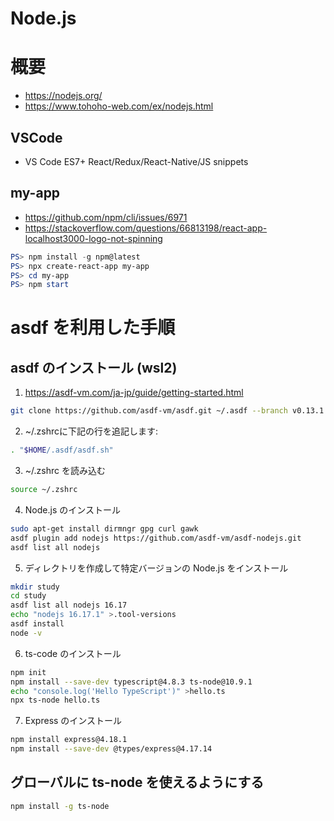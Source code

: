 # Node.js
# 概要
- https://nodejs.org/
- https://www.tohoho-web.com/ex/nodejs.html
## VSCode
- VS Code ES7+ React/Redux/React-Native/JS snippets
## my-app
- https://github.com/npm/cli/issues/6971
- https://stackoverflow.com/questions/66813198/react-app-localhost3000-logo-not-spinning

```powershell
PS> npm install -g npm@latest
PS> npx create-react-app my-app
PS> cd my-app
PS> npm start
```
# asdf を利用した手順
## asdf のインストール (wsl2)
1. https://asdf-vm.com/ja-jp/guide/getting-started.html

```zsh
git clone https://github.com/asdf-vm/asdf.git ~/.asdf --branch v0.13.1
```

2. ~/.zshrcに下記の行を追記します:
```zsh
. "$HOME/.asdf/asdf.sh"
```

3. ~/.zshrc を読み込む
```zsh
source ~/.zshrc
```

4. Node.js のインストール
```zsh
sudo apt-get install dirmngr gpg curl gawk
asdf plugin add nodejs https://github.com/asdf-vm/asdf-nodejs.git
asdf list all nodejs
```

5. ディレクトリを作成して特定バージョンの Node.js をインストール
```zsh
mkdir study
cd study
asdf list all nodejs 16.17
echo "nodejs 16.17.1" >.tool-versions
asdf install
node -v
```

6. ts-code のインストール
```zsh
npm init
npm install --save-dev typescript@4.8.3 ts-node@10.9.1
echo "console.log('Hello TypeScript')" >hello.ts
npx ts-node hello.ts
```

7. Express のインストール
```zsh
npm install express@4.18.1
npm install --save-dev @types/express@4.17.14
```

## グローバルに ts-node を使えるようにする
```zsh
npm install -g ts-node
```
